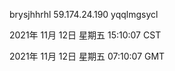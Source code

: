 brysjhhrhl 59.174.24.190 yqqlmgsycl

2021年 11月 12日 星期五 15:10:07 CST

2021年 11月 12日 星期五 07:10:07 GMT
